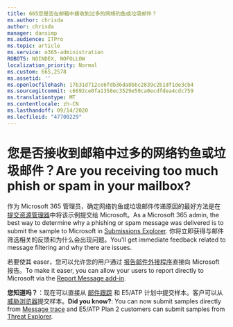 ```yaml
---
title: 665您是否在邮箱中接收到过多的网络钓鱼或垃圾邮件？
ms.author: chrisda
author: chrisda
manager: dansimp
ms.audience: ITPro
ms.topic: article
ms.service: o365-administration
ROBOTS: NOINDEX, NOFOLLOW
localization_priority: Normal
ms.custom: 665,2578
ms.assetid: ''
ms.openlocfilehash: 17b31d712ce6fdb36da8bbc2839c2b1df1de3cb4
ms.sourcegitcommit: c6692ce0fa1358ec3529e59ca0ecdfdea4cdc759
ms.translationtype: MT
ms.contentlocale: zh-CN
ms.lasthandoff: 09/14/2020
ms.locfileid: "47700229"
---
```

# <a name="are-you-receiving-too-much-phish-or-spam-in-your-mailbox"></a><span data-ttu-id="7e0ed-102">您是否接收到邮箱中过多的网络钓鱼或垃圾邮件？</span><span class="sxs-lookup"><span data-stu-id="7e0ed-102">Are you receiving too much phish or spam in your mailbox?</span></span>

<span data-ttu-id="7e0ed-103">作为 Microsoft 365 管理员，确定网络钓鱼或垃圾邮件传递原因的最好方法是在 [提交资源管理器](https://protection.office.com/reportsubmission)中将该示例提交给 Microsoft。</span><span class="sxs-lookup"><span data-stu-id="7e0ed-103">As a Microsoft 365 admin, the best way to determine why a phishing or spam message was delivered is to submit the sample to Microsoft in [Submissions Explorer](https://protection.office.com/reportsubmission).</span></span> <span data-ttu-id="7e0ed-104">你将立即获得与邮件筛选相关的反馈和为什么会出现问题。</span><span class="sxs-lookup"><span data-stu-id="7e0ed-104">You'll get immediate feedback related to message filtering and why there are issues.</span></span>

<span data-ttu-id="7e0ed-105">若要使其 easer，您可以允许您的用户通过 [报告邮件外接程序](https://appsource.microsoft.com/product/office/WA104381180?src=office&tab=Overview)直接向 Microsoft 报告。</span><span class="sxs-lookup"><span data-stu-id="7e0ed-105">To make it easer, you can allow your users to report directly to Microsoft via the [Report Message add-in](https://appsource.microsoft.com/product/office/WA104381180?src=office&tab=Overview).</span></span>

<span data-ttu-id="7e0ed-106">**您知道吗？**：现在可以直接从 [邮件跟踪](https://protection.office.com/messagetrace) 和 E5/ATP 计划中提交样本。客户可以从 [威胁浏览器](https://docs.microsoft.com/microsoft-365/security/office-365-security/threat-explorer)提交样本。</span><span class="sxs-lookup"><span data-stu-id="7e0ed-106">**Did you know?**: You can now submit samples directly from [Message trace](https://protection.office.com/messagetrace) and E5/ATP Plan 2 customers can submit samples from [Threat Explorer](https://docs.microsoft.com/microsoft-365/security/office-365-security/threat-explorer).</span></span>
